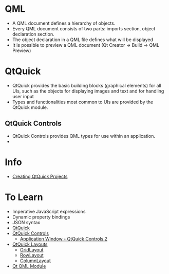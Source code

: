 # QML
- A QML document defines a hierarchy of objects.
- Every QML document consists of two parts: imports section, object declaration section.
- The object declaration in a QML file defines what will be displayed
- It is possible to preview a QML document (Qt Creator -> Build -> QML Preview)

# QtQuick
- QtQuick provides the basic building blocks (graphical elements) for all UIs, such as the objects for displaying images and text and for handling user input
- Types and functionalities most common to UIs are provided by the QtQuick module.

## QtQuick Controls
- QtQuick Controls provides QML types for use within an application.
- 

# Info
- [Creating QtQuick Projects](https://doc.qt.io/qtcreator/quick-projects.html)

# To Learn
- Imperative JavaScript expressions 
- Dynamic property bindings
- JSON syntax
- [QtQuick](https://doc.qt.io/qt-5/qtquick-index.html)
- [QtQuick Controls](https://doc.qt.io/qt-5/qtquickcontrols-index.html)
    - [Application Window - QtQuick Controls 2](https://doc.qt.io/qt-5/qml-qtquick-controls2-applicationwindow.html#details)
- [QtQuick Layouts](https://doc.qt.io/qt-5/qtquicklayouts-index.html)
    - [GridLayout](https://doc.qt.io/qt-5/qml-qtquick-layouts-gridlayout.html)
    - [RowLayout](https://doc.qt.io/qt-5/qml-qtquick-layouts-rowlayout.html)
    - [ColumnLayout](https://doc.qt.io/qt-5/qml-qtquick-layouts-columnlayout.html)
- [Qt QML Module](https://doc.qt.io/qt-5/qtqml-index.html)